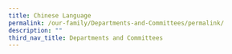```yaml
---
title: Chinese Language
permalink: /our-family/Departments-and-Committees/permalink/
description: ""
third_nav_title: Departments and Committees
---
```


